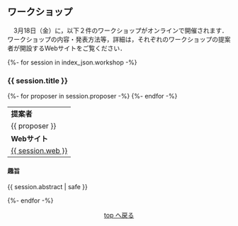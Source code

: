 <h2 id="ws_info">ワークショップ</h2>
　3月18日（金）に，以下２件のワークショップがオンラインで開催されます．ワークショップの内容・発表方法等，詳細は，それぞれのワークショップの提案者が開設するWebサイトをご覧ください．

{%- for session in index_json.workshop -%}

  <h3 id="ws1">{{ session.title }}</h3>
  <table class="name_list_ws1">
  <tr>
    <td><b>提案者</b></td>
  </tr>
  {%- for proposer in session.proposer -%}
    <tr>
      <td>{{ proposer }}</td>
    </tr>
  {%- endfor -%}
  <tr>
    <td><b>Webサイト</b></td>
  </tr>
  <tr>
    <td>
      <a href="{{ session.web }}">{{ session.web }}</a>
    </td>
  </tr>
  </table>

#### 趣旨

{{ session.abstract | safe }}

{%- endfor -%}
<br>

<p align="center"><a href="#menu">top へ戻る</a></p>

